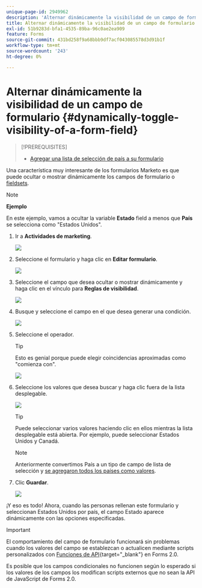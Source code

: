 ```yaml
---
unique-page-id: 2949962
description: 'Alternar dinámicamente la visibilidad de un campo de formulario: documentos de Marketo, documentación del producto'
title: Alternar dinámicamente la visibilidad de un campo de formulario
exl-id: 51b9283d-bfa1-4535-89ba-96c0ae2ea909
feature: Forms
source-git-commit: 431bd258f9a68bbb9df7acf043085578d3d91b1f
workflow-type: tm+mt
source-wordcount: '243'
ht-degree: 0%

---
```


# Alternar dinámicamente la visibilidad de un campo de formulario {#dynamically-toggle-visibility-of-a-form-field}

>[!PREREQUISITES]
>
>* [Agregar una lista de selección de país a su formulario](/help/marketo/product-docs/demand-generation/forms/form-actions/add-a-country-picklist-to-your-form.md)

Una característica muy interesante de los formularios Marketo es que puede ocultar o mostrar dinámicamente los campos de formulario o [fieldsets](/help/marketo/product-docs/demand-generation/forms/form-fields/add-a-fieldset-to-a-form.md).

>[!NOTE]
>
>**Ejemplo**
>
>En este ejemplo, vamos a ocultar la variable **Estado** field a menos que **País** se selecciona como &quot;Estados Unidos&quot;.

1. Ir a **Actividades de marketing**.

   ![](assets/login-marketing-activities-8.png)

1. Seleccione el formulario y haga clic en **Editar formulario**.

   ![](assets/editform-1.png)

1. Seleccione el campo que desea ocultar o mostrar dinámicamente y haga clic en el vínculo para **Reglas de visibilidad**.

   ![](assets/image2014-9-15-15-3a16-3a0.png)

1. Busque y seleccione el campo en el que desea generar una condición.

   ![](assets/image2014-9-15-15-3a16-3a12.png)

1. Seleccione el operador.

   >[!TIP]
   >
   >Esto es genial porque puede elegir coincidencias aproximadas como &quot;comienza con&quot;.

   ![](assets/image2014-9-15-15-3a16-3a50.png)

1. Seleccione los valores que desea buscar y haga clic fuera de la lista desplegable.

   ![](assets/image2014-9-15-15-3a17-3a4.png)

   >[!TIP]
   >
   >Puede seleccionar varios valores haciendo clic en ellos mientras la lista desplegable está abierta. Por ejemplo, puede seleccionar Estados Unidos y Canadá.

   >[!NOTE]
   >
   >Anteriormente convertimos País a un tipo de campo de lista de selección y [se agregaron todos los países como valores](/help/marketo/product-docs/demand-generation/forms/form-actions/add-a-country-picklist-to-your-form.md).

1. Clic **Guardar**.

   ![](assets/image2014-9-15-15-3a18-3a15.png)

¡Y eso es todo! Ahora, cuando las personas rellenan este formulario y seleccionan Estados Unidos por país, el campo Estado aparece dinámicamente con las opciones especificadas.

>[!IMPORTANT]
>
>El comportamiento del campo de formulario funcionará sin problemas cuando los valores del campo se establezcan o actualicen mediante scripts personalizados con [Funciones de API](https://developers.marketo.com/javascript-api/forms/){target="_blank"} en Forms 2.0.
>
>Es posible que los campos condicionales no funcionen según lo esperado si los valores de los campos los modifican scripts externos que no sean la API de JavaScript de Forms 2.0.
